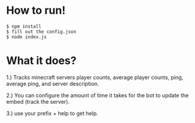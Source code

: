 # How to run!

```
$ npm install
$ fill out the config.json
$ node index.js
```

# What it does?

1.) Tracks minecraft servers player counts, average player counts, ping, average ping, and server description.

2.) You can configure the amount of time it takes for the bot to update the embed (track the server).

3.) use your prefix + help to get help.

